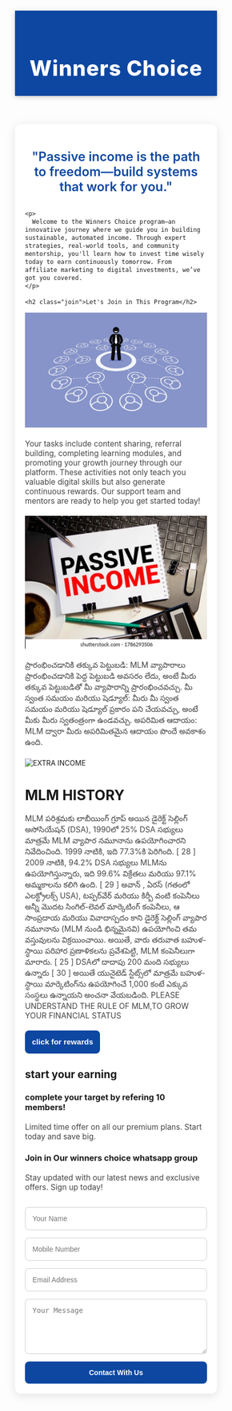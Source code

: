 <html lang="en">
<head>
  <meta charset="UTF-8" />
  <meta name="viewport" content="width=device-width, initial-scale=1.0"/>
  <title>Winners Choice</title>
  <link href="https://fonts.googleapis.com/css2?family=Montserrat:wght@400;600;800&display=swap" rel="stylesheet">
  <style>
    * {
      margin: 0;
      padding: 0;
      box-sizing: border-box;
    }

    body {
      font-family: 'Montserrat', sans-serif;
      background: linear-gradient(to right, #f0f2f5, #e0eafc);
      color: #333;
      line-height: 1.6;
    }

    header {
      background: #0d47a1;
      color: white;
      padding: 30px 20px;
      text-align: center;
      box-shadow: 0 2px 10px rgba(0,0,0,0.2);
    }

    header h1 {
      font-size: 3em;
      font-weight: 800;
      letter-spacing: 1px;
      animation: fadeInDown 1s ease-out;
    }

    .container {
      max-width: 1100px;
      margin: 40px auto;
      padding: 20px;
      background: white;
      border-radius: 12px;
      box-shadow: 0 4px 20px rgba(0,0,0,0.1);
      animation: fadeInUp 1s ease-in;
    }

    .quote {
      font-size: 1.8em;
      font-weight: 600;
      text-align: center;
      color: #0d47a1;
      margin: 30px 0;
      transition: 0.3s;
    }

    .quote:hover {
      color: #0b3861;
    }

    h2.join {
      text-align: center;
      font-size: 2.5em;
      color: #0d47a1;
      margin-top: 50px;
      animation: pulse 2s infinite;
    }

    p {
      font-size: 1.1em;
      margin: 20px 0;
      color: #444;
    }

    form {
      margin-top: 30px;
      display: flex;
      flex-direction: column;
      gap: 15px;
    }

    input, textarea {
      padding: 14px;
      border-radius: 8px;
      border: 1px solid #ccc;
      font-size: 1em;
      transition: border 0.3s;
    }

    input:focus, textarea:focus {
      border: 1px solid #0d47a1;
      outline: none;
    }

    button {
      background: #0d47a1;
      color: white;
      border: none;
      padding: 14px;
      font-size: 1em;
      font-weight: 600;
      border-radius: 8px;
      cursor: pointer;
      transition: background 0.3s;
    }

    button:hover {
      background: #093371;
    }

    @keyframes fadeInDown {
      from {
        opacity: 0;
        transform: translateY(-20px);
      }
      to {
        opacity: 1;
        transform: translateY(0);
      }
    }

    @keyframes fadeInUp {
      from {
        opacity: 0;
        transform: translateY(30px);
      }
      to {
        opacity: 1;
        transform: translateY(0);
      }
    }

    @keyframes pulse {
      0%, 100% {
        transform: scale(1);
      }
      50% {
        transform: scale(1.03);
      }
    }

    @media (max-width: 768px) {
      .quote {
        font-size: 1.4em;
      }

      h2.join {
        font-size: 2em;
      }
    }
  </style>
</head>
<body>

  <header>
    <h1>Winners Choice</h1>
  </header>

  <div class="container">
    <div class="quote">
      "Passive income is the path to freedom—build systems that work for you."
    </div>

    <p>
      Welcome to the Winners Choice program—an innovative journey where we guide you in building sustainable, automated income. Through expert strategies, real-world tools, and community mentorship, you'll learn how to invest time wisely today to earn continuously tomorrow. From affiliate marketing to digital investments, we’ve got you covered.
    </p>

    <h2 class="join">Let's Join in This Program</h2>
<img src="multilevel-marketing-mlm--648692102-6470ed4570ca4c8d8ef137a93f9b35d1.jpg" alt="WORK FROM HOME">
    <p>
      Your tasks include content sharing, referral building, completing learning modules, and promoting your growth journey through our platform. These activities not only teach you valuable digital skills but also generate continuous rewards. Our support team and mentors are ready to help you get started today! </p>
      <img src="blank-note-pad-passive-income-260nw-1786293506.webp" alt="EXTRA INCOME">
<p> ప్రారంభించడానికి తక్కువ పెట్టుబడి:
MLM వ్యాపారాలు ప్రారంభించడానికి పెద్ద పెట్టుబడి అవసరం లేదు, అంటే మీరు తక్కువ పెట్టుబడితో మీ వ్యాపారాన్ని ప్రారంభించవచ్చు.
మీ స్వంత సమయం మరియు షెడ్యూల్:
మీరు మీ స్వంత సమయం మరియు షెడ్యూల్ ప్రకారం పని చేయవచ్చు, అంటే మీకు మీరు స్వతంత్రంగా ఉండవచ్చు.
అపరిమిత ఆదాయం:
MLM ద్వారా మీరు అపరిమితమైన ఆదాయం పొందే అవకాశం ఉంది.</p>
  <img src="" alt="EXTRA INCOME">
  <h1>MLM HISTORY</h1>
<p>
  MLM పరిశ్రమకు లాబీయింగ్ గ్రూప్ అయిన డైరెక్ట్ సెల్లింగ్ అసోసియేషన్ (DSA), 1990లో 25% DSA సభ్యులు మాత్రమే MLM వ్యాపార నమూనాను ఉపయోగించారని నివేదించింది. 1999 నాటికి, ఇది 77.3%కి పెరిగింది. [ 28 ] 2009 నాటికి, 94.2% DSA సభ్యులు MLMను ఉపయోగిస్తున్నారు, ఇది 99.6% విక్రేతలు మరియు 97.1% అమ్మకాలను కలిగి ఉంది. [ 29 ] అవాన్ , ఏరస్ (గతంలో ఎలక్ట్రోలక్స్ USA), టప్పర్‌వేర్ మరియు కిర్బీ వంటి కంపెనీలు అన్నీ మొదట సింగిల్-లెవల్ మార్కెటింగ్ కంపెనీలు, ఆ సాంప్రదాయ మరియు వివాదాస్పదం కాని డైరెక్ట్ సెల్లింగ్ వ్యాపార నమూనాను (MLM నుండి భిన్నమైనవి) ఉపయోగించి తమ వస్తువులను విక్రయించాయి. అయితే, వారు తరువాత బహుళ-స్థాయి పరిహార ప్రణాళికలను ప్రవేశపెట్టి, MLM కంపెనీలుగా మారారు. [ 25 ] DSAలో దాదాపు 200 మంది సభ్యులు ఉన్నారు [ 30 ] అయితే యునైటెడ్ స్టేట్స్‌లో మాత్రమే బహుళ-స్థాయి మార్కెటింగ్‌ను ఉపయోగించే 1,000 కంటే ఎక్కువ సంస్థలు ఉన్నాయని అంచనా వేయబడింది.
  PLEASE UNDERSTAND THE RULE OF MLM,TO GROW YOUR FINANCIAL STATUS
    </p>
     
 <a href="page 2.html"> <button >click for rewards </button></a>
  <section class="ads">
    <h2>start your earning</h2>
    <div class="ad-box">
      <h3>complete your target by refering 10 members!</h3>
      <p>Limited time offer on all our premium plans. Start today and save big.</p>
    </div>
    <div class="ad-box">
      <h3>Join in Our winners choice whatsapp group</h3>
      <p>Stay updated with our latest news and exclusive offers. Sign up today!</p>
   
  <div>
    <form id="contactForm">
      <input type="text" id="name" placeholder="Your Name" required />
      <input type="tel" id="mobile" placeholder="Mobile Number" required />
      <input type="email" id="email" placeholder="Email Address" required />
      <textarea id="message" placeholder="Your Message" rows="5" required></textarea>
      <button type="submit">Contact With Us</button>
    </form>
  </div>

  <script>
    document.getElementById("contactForm").addEventListener("submit", function(e) {
      e.preventDefault();
      const name = document.getElementById("name").value;
      alert(`Thank you, ${name}. We'll contact you shortly!`);

      // Optional: Send data to server or integrate with email service
    });
  </script>

</body>
</html>
